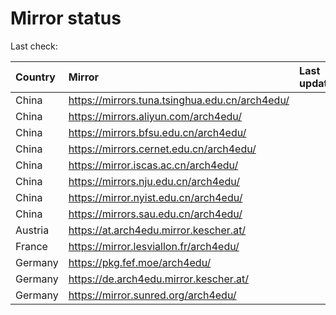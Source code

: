 <script src="./time.js"></script>
# Mirror status
Last check: <script type="text/javascript">localize(1707693472.2633498);</script>

|Country|Mirror|Last update|
|:------|:-----|:----------|
|China|https://mirrors.tuna.tsinghua.edu.cn/arch4edu/|<script type="text/javascript">localize(1707676054);</script>|
|China|https://mirrors.aliyun.com/arch4edu/|<script type="text/javascript">localize(1707676054);</script>|
|China|https://mirrors.bfsu.edu.cn/arch4edu/|<script type="text/javascript">localize(1707676054);</script>|
|China|https://mirrors.cernet.edu.cn/arch4edu/|<script type="text/javascript">localize(1707676054);</script>|
|China|https://mirror.iscas.ac.cn/arch4edu/|<script type="text/javascript">localize(1707633064);</script>|
|China|https://mirrors.nju.edu.cn/arch4edu/|<script type="text/javascript">localize(1707589735);</script>|
|China|https://mirror.nyist.edu.cn/arch4edu/|<script type="text/javascript">localize(1707676054);</script>|
|China|https://mirrors.sau.edu.cn/arch4edu/|<script type="text/javascript">localize(1707676054);</script>|
|Austria|https://at.arch4edu.mirror.kescher.at/|<script type="text/javascript">localize(1707676054);</script>|
|France|https://mirror.lesviallon.fr/arch4edu/|<script type="text/javascript">localize(1707633064);</script>|
|Germany|https://pkg.fef.moe/arch4edu/|<script type="text/javascript">localize(1707676054);</script>|
|Germany|https://de.arch4edu.mirror.kescher.at/|<script type="text/javascript">localize(1707676054);</script>|
|Germany|https://mirror.sunred.org/arch4edu/|<script type="text/javascript">localize(1707676054);</script>|

<script src="./tablefilter/tablefilter.js"></script>
<script src="./table.js"></script>